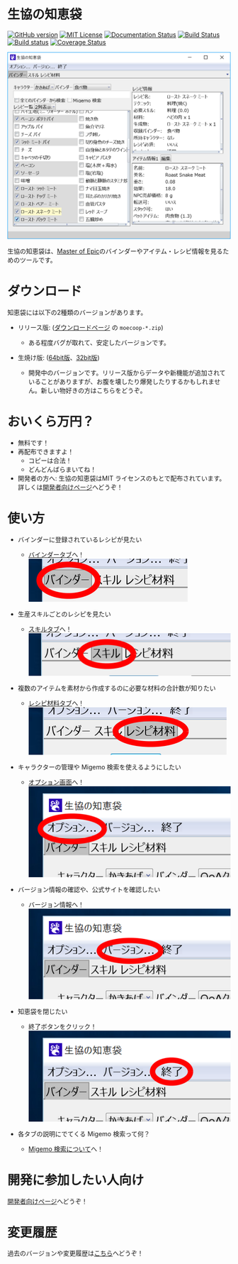 # 生協の知恵袋

[![GitHub version](https://badge.fury.io/gh/coop-mojo%2Fmoecoop.svg)](https://badge.fury.io/gh/coop-mojo%2Fmoecoop)
[![MIT License](http://img.shields.io/badge/license-MIT-blue.svg?style=flat)](https://github.com/coop-mojo/moecoop/blob/master/LICENSE)
[![Documentation Status](https://readthedocs.org/projects/moecoop/badge/?version=latest)](http://docs.fukuro.coop.moe/ja/latest/?badge=latest)
[![Build Status](https://travis-ci.org/coop-mojo/moecoop.svg?branch=master)](https://travis-ci.org/coop-mojo/moecoop)
[![Build status](https://ci.appveyor.com/api/projects/status/9lju6b2f0y411x2a/branch/master?svg=true)](https://ci.appveyor.com/project/coop-mojo/moecoop/branch/master)
[![Coverage Status](https://coveralls.io/repos/github/coop-mojo/moecoop/badge.svg?branch=master)](https://coveralls.io/github/coop-mojo/moecoop?branch=master)

![メイン画面](img/main.png)

生協の知恵袋は、[Master of Epic](http://moepic.com/top.php?mid=_)のバインダーやアイテム・レシピ情報を見るためのツールです。

# ダウンロード
知恵袋には以下の2種類のバージョンがあります。

- リリース版: ([ダウンロードページ](https://github.com/coop-mojo/moecoop/releases/latest) の `moecoop-*.zip`)
    - ある程度バグが取れて、安定したバージョンです。

- 生焼け版: ([64bit版](https://ci.appveyor.com/api/projects/coop-mojo/moecoop/artifacts/moecoop-trunk-64bit.zip?branch=master&job=Environment%3a%20arch%3dx64)、[32bit版](https://ci.appveyor.com/api/projects/coop-mojo/moecoop/artifacts/moecoop-trunk-32bit.zip?branch=master&job=Environment%3A%20arch%3Dx86))
    - 開発中のバージョンです。リリース版からデータや新機能が追加されていることがありますが、お腹を壊したり爆発したりするかもしれません。新しい物好きの方はこちらをどうぞ。

# おいくら万円？
- 無料です！
- 再配布できますよ！
    - コピーは合法！
    - どんどんばらまいてね！
- 開発者の方へ: 生協の知恵袋はMIT ライセンスのもとで配布されています。詳しくは[開発者向けページ](devel.md)へどうぞ！

# 使い方
- バインダーに登録されているレシピが見たい
    - [バインダータブ](binder.md)へ！
      ![タブ](img/select-binder.png)

- 生産スキルごとのレシピを見たい
    - [スキルタブ](skill.md)へ！
      ![タブ](img/select-skill.png)

- 複数のアイテムを素材から作成するのに必要な材料の合計数が知りたい
    - [レシピ材料タブ](material.md)へ！
      ![タブ](img/select-material.png)

- キャラクターの管理や Migemo 検索を使えるようにしたい
    - [オプション画面](option.md)へ！
      ![オプション](img/select-option.png)

- バージョン情報の確認や、公式サイトを確認したい
    - バージョン情報へ！
      ![オプション](img/select-version.png)

- 知恵袋を閉じたい
    - 終了ボタンをクリック！
      ![オプション](img/select-exit.png)

- 各タブの説明にでてくる Migemo 検索って何？
    - [Migemo 検索について](migemo.md)へ！

# 開発に参加したい人向け
[開発者向けページ](devel.md)へどうぞ！

# 変更履歴
過去のバージョンや変更履歴は[こちら](https://github.com/coop-mojo/moecoop/releases)へどうぞ！
